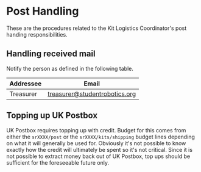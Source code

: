 # Post Handling

These are the procedures related to the Kit Logistics Coordinator's post handing responsibilities.

## Handling received mail

Notify the person as defined in the following table.

| Addressee | Email |
| --- | --- |
| Treasurer | treasurer@studentrobotics.org |

## Topping up UK Postbox

UK Postbox requires topping up with credit. Budget for this comes from either the `srXXXX/post` or the `srXXXX/kits/shipping` budget lines depending on what it will generally be used for. Obviously it's not possible to know exactly how the credit will ultimately be spent so it's not critical. Since it is not possible to extract money back out of UK Postbox, top ups should be sufficient for the foreseeable future only.

